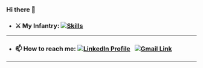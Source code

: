 ### Hi there 👋
  - ### ⚔️ My Infantry: [![Skills](https://skillicons.dev/icons?i=python,flask,javascript,typescript,graphql,firebase,postgres,gcp,docker&theme=light)]()
---
  - ### 📫 How to reach me: [![LinkedIn Profile](https://skillicons.dev/icons?i=linkedin)](https://www.linkedin.com/in/shivam-dhaka/) &nbsp; [![Gmail Link](https://img.shields.io/badge/Gmail-D14836?style=for-the-badge&logo=gmail&logoColor=white)](mailto:shivam.dhaka1503@gmail.com?Subject=From%20github!)
---
